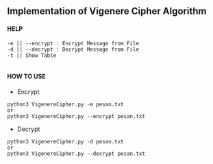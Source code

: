 ## Implementation of Vigenere Cipher Algorithm

#### HELP
```
-e || --encrypt : Encrypt Message from File
-d || --decrypt : Decrypt Message from File
-t || Show Table
		
```
#### HOW TO USE
* Encrypt
```
python3 VigenereCipher.py -e pesan.txt
or 
python3 VigenereCipher.py --encrypt pesan.txt
```

* Decrypt
```
python3 VigenereCipher.py -d pesan.txt
or 
python3 VigenereCipher.py --decrypt pesan.txt
```
